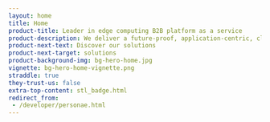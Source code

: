 ```yaml
---
layout: home
title: Home
product-title: Leader in edge computing B2B platform as a service
product-description: We deliver a future-proof, application-centric, cloud-neutral and hardware-agnostic platform, as a service.
product-next-text: Discover our solutions
product-next-target: solutions
product-background-img: bg-hero-home.jpg
vignette: bg-hero-home-vignette.png
straddle: true
they-trust-us: false
extra-top-content: stl_badge.html
redirect_from:
 - /developer/personae.html
---
```

 